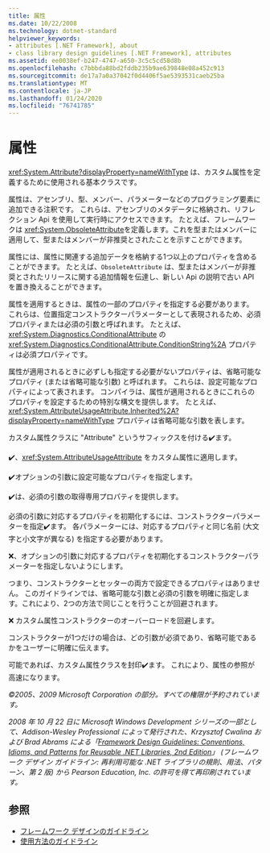 ```yaml
---
title: 属性
ms.date: 10/22/2008
ms.technology: dotnet-standard
helpviewer_keywords:
- attributes [.NET Framework], about
- class library design guidelines [.NET Framework], attributes
ms.assetid: ee0038ef-b247-4747-a650-3c5c5cd58d8b
ms.openlocfilehash: c7bbbda88bd2fddb235b9ae639848e08a452c913
ms.sourcegitcommit: de17a7a0a37042f0d4406f5ae5393531caeb25ba
ms.translationtype: MT
ms.contentlocale: ja-JP
ms.lasthandoff: 01/24/2020
ms.locfileid: "76741785"
---
```

# <a name="attributes"></a>属性
<xref:System.Attribute?displayProperty=nameWithType> は、カスタム属性を定義するために使用される基本クラスです。

 属性は、アセンブリ、型、メンバー、パラメーターなどのプログラミング要素に追加できる注釈です。 これらは、アセンブリのメタデータに格納され、リフレクション Api を使用して実行時にアクセスできます。 たとえば、フレームワークは <xref:System.ObsoleteAttribute>を定義します。これを型またはメンバーに適用して、型またはメンバーが非推奨とされたことを示すことができます。

 属性には、属性に関連する追加データを格納する1つ以上のプロパティを含めることができます。 たとえば、`ObsoleteAttribute` は、型またはメンバーが非推奨とされたリリースに関する追加情報を伝達し、新しい Api の説明で古い API を置き換えることができます。

 属性を適用するときは、属性の一部のプロパティを指定する必要があります。 これらは、位置指定コンストラクターパラメーターとして表現されるため、必須プロパティまたは必須の引数と呼ばれます。 たとえば、<xref:System.Diagnostics.ConditionalAttribute> の <xref:System.Diagnostics.ConditionalAttribute.ConditionString%2A> プロパティは必須プロパティです。

 属性が適用されるときに必ずしも指定する必要がないプロパティは、省略可能なプロパティ (または省略可能な引数) と呼ばれます。 これらは、設定可能なプロパティによって表されます。 コンパイラは、属性が適用されるときにこれらのプロパティを設定するための特別な構文を提供します。 たとえば、<xref:System.AttributeUsageAttribute.Inherited%2A?displayProperty=nameWithType> プロパティは省略可能な引数を表します。

 カスタム属性クラスに "Attribute" というサフィックスを付ける✔️ます。

 ✔️、<xref:System.AttributeUsageAttribute> をカスタム属性に適用します。

 ✔️オプションの引数に設定可能なプロパティを指定します。

 ✔️は、必須の引数の取得専用プロパティを提供します。

 必須の引数に対応するプロパティを初期化するには、コンストラクターパラメーターを指定✔️ます。 各パラメーターには、対応するプロパティと同じ名前 (大文字と小文字が異なる) を指定する必要があります。

 ❌、オプションの引数に対応するプロパティを初期化するコンストラクターパラメーターを指定しないようにします。

 つまり、コンストラクターとセッターの両方で設定できるプロパティはありません。 このガイドラインでは、省略可能な引数と必須の引数を明確に指定します。これにより、2つの方法で同じことを行うことが回避されます。

 ❌ カスタム属性コンストラクターのオーバーロードを回避します。

 コンストラクターが1つだけの場合は、どの引数が必須であり、省略可能であるかをユーザーに明確に伝えます。

 可能であれば、カスタム属性クラスを封印✔️ます。 これにより、属性の参照が高速になります。

 *©2005、2009 Microsoft Corporation の部分。すべての権限が予約されています。*

 *2008 年 10 月 22 日に Microsoft Windows Development シリーズの一部として、Addison-Wesley Professional によって発行された、Krzysztof Cwalina および Brad Abrams による「[Framework Design Guidelines: Conventions, Idioms, and Patterns for Reusable .NET Libraries, 2nd Edition](https://www.informit.com/store/framework-design-guidelines-conventions-idioms-and-9780321545619)」 (フレームワーク デザイン ガイドライン: 再利用可能な .NET ライブラリの規則、用法、パターン、第 2 版) から Pearson Education, Inc. の許可を得て再印刷されています。*

## <a name="see-also"></a>参照

- [フレームワーク デザインのガイドライン](../../../docs/standard/design-guidelines/index.md)
- [使用方法のガイドライン](../../../docs/standard/design-guidelines/usage-guidelines.md)
